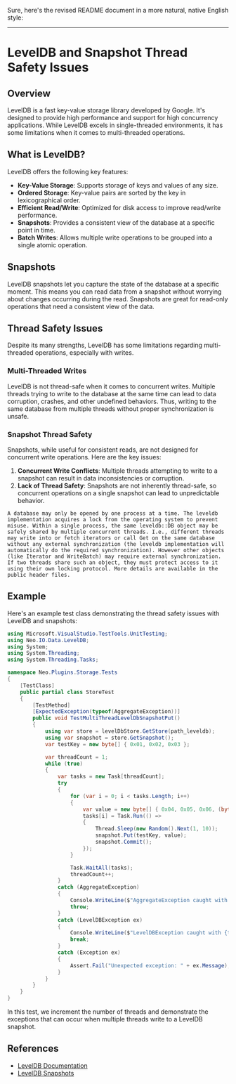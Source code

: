 ﻿Sure, here's the revised README document in a more natural, native English style:

---

# LevelDB and Snapshot Thread Safety Issues

## Overview

LevelDB is a fast key-value storage library developed by Google. It's designed to provide high performance and support for high concurrency applications. While LevelDB excels in single-threaded environments, it has some limitations when it comes to multi-threaded operations.

## What is LevelDB?

LevelDB offers the following key features:

- **Key-Value Storage**: Supports storage of keys and values of any size.
- **Ordered Storage**: Key-value pairs are sorted by the key in lexicographical order.
- **Efficient Read/Write**: Optimized for disk access to improve read/write performance.
- **Snapshots**: Provides a consistent view of the database at a specific point in time.
- **Batch Writes**: Allows multiple write operations to be grouped into a single atomic operation.

## Snapshots

LevelDB snapshots let you capture the state of the database at a specific moment. This means you can read data from a snapshot without worrying about changes occurring during the read. Snapshots are great for read-only operations that need a consistent view of the data.

## Thread Safety Issues

Despite its many strengths, LevelDB has some limitations regarding multi-threaded operations, especially with writes.

### Multi-Threaded Writes

LevelDB is not thread-safe when it comes to concurrent writes. Multiple threads trying to write to the database at the same time can lead to data corruption, crashes, and other undefined behaviors. Thus, writing to the same database from multiple threads without proper synchronization is unsafe.

### Snapshot Thread Safety

Snapshots, while useful for consistent reads, are not designed for concurrent write operations. Here are the key issues:

1. **Concurrent Write Conflicts**: Multiple threads attempting to write to a snapshot can result in data inconsistencies or corruption.
2. **Lack of Thread Safety**: Snapshots are not inherently thread-safe, so concurrent operations on a single snapshot can lead to unpredictable behavior.

```text
A database may only be opened by one process at a time. The leveldb implementation acquires a lock from the operating system to prevent misuse. Within a single process, the same leveldb::DB object may be safely shared by multiple concurrent threads. I.e., different threads may write into or fetch iterators or call Get on the same database without any external synchronization (the leveldb implementation will automatically do the required synchronization). However other objects (like Iterator and WriteBatch) may require external synchronization. If two threads share such an object, they must protect access to it using their own locking protocol. More details are available in the public header files.
```

## Example

Here's an example test class demonstrating the thread safety issues with LevelDB and snapshots:

```csharp
using Microsoft.VisualStudio.TestTools.UnitTesting;
using Neo.IO.Data.LevelDB;
using System;
using System.Threading;
using System.Threading.Tasks;

namespace Neo.Plugins.Storage.Tests
{
    [TestClass]
    public partial class StoreTest
    {
        [TestMethod]
        [ExpectedException(typeof(AggregateException))]
        public void TestMultiThreadLevelDbSnapshotPut()
        {
            using var store = levelDbStore.GetStore(path_leveldb);
            using var snapshot = store.GetSnapshot();
            var testKey = new byte[] { 0x01, 0x02, 0x03 };

            var threadCount = 1;
            while (true)
            {
                var tasks = new Task[threadCount];
                try
                {
                    for (var i = 0; i < tasks.Length; i++)
                    {
                        var value = new byte[] { 0x04, 0x05, 0x06, (byte)i };
                        tasks[i] = Task.Run(() =>
                        {
                            Thread.Sleep(new Random().Next(1, 10));
                            snapshot.Put(testKey, value);
                            snapshot.Commit();
                        });
                    }

                    Task.WaitAll(tasks);
                    threadCount++;
                }
                catch (AggregateException)
                {
                    Console.WriteLine($"AggregateException caught with {threadCount} threads.");
                    throw;
                }
                catch (LevelDBException ex)
                {
                    Console.WriteLine($"LevelDBException caught with {threadCount} threads: {ex.Message}");
                    break;
                }
                catch (Exception ex)
                {
                    Assert.Fail("Unexpected exception: " + ex.Message);
                }
            }
        }
    }
}
```

In this test, we increment the number of threads and demonstrate the exceptions that can occur when multiple threads write to a LevelDB snapshot.

## References

- [LevelDB Documentation](https://github.com/google/leveldb)
- [LevelDB Snapshots](https://github.com/google/leveldb/blob/main/doc/index.md)
